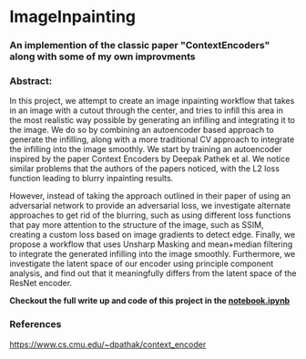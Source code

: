 # ImageInpainting
### An implemention of the classic paper "ContextEncoders" along with some of my own improvments

### Abstract:

In this project, we attempt to create an image inpainting workflow that takes in an image with a cutout through the center, and tries to infill this area in the most realistic way possible by generating an infilling and integrating it to the image. We do so by combining an autoencoder based approach to generate the infilling, along with a more traditional CV approach to integrate the infilling into the image smoothly. We start by training an autoencoder inspired by the paper Context Encoders by Deepak Pathek et al. We notice similar problems that the authors of the papers noticed, with the L2 loss function leading to blurry inpainting results.

However, instead of taking the approach outlined in their paper of using an adversarial network to provide an adversarial loss, we investigate alternate approaches to get rid of the blurring, such as using different loss functions that pay more attention to the structure of the image, such as SSIM, creating a custom loss based on image gradients to detect edge. Finally, we propose a workflow that uses Unsharp Masking and mean+median filtering to integrate the generated infilling into the image smoothly. Furthermore, we investigate the latent space of our encoder using principle component analysis, and find out that it meaningfully differs from the latent space of the ResNet encoder.

**Checkout the full write up and code of this project in the [notebook.ipynb](https://github.com/shahanneda/ImageInpainting/blob/main/notebook.ipynb)**


### References
https://www.cs.cmu.edu/~dpathak/context_encoder